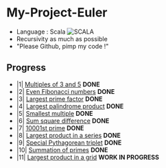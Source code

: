 # My-Project-Euler  
  * Language : Scala
  ![SCALA](http://www.scala-lang.org/resources/img/scala-small-logo.png)
  * Recursivity as much as possible
  * "Please Github, pimp my code !" 

## Progress  
  * |1| [Multiples of 3 and 5](Mult.scala) **DONE**
  * |2| [	Even Fibonacci numbers](FiboEven.scala) **DONE**
  * |3| [Largest prime factor](MaxPrime.scala) **DONE**
  * |4| [Largest palindrome product](LargestPal.scala) **DONE**
  * |5| [Smallest multiple](SmallestMultiple.scala) **DONE**
  * |6| [Sum square difference](SumSquareDiff.scala) **DONE**
  * |7| [10001st prime](FirstsPrime.scala) **DONE**
  * |8| [Largest product in a series](FourAdjDigit.scala) **DONE**
  * |9| [Special Pythagorean triplet](PythagoreanTriplet.scala) **DONE**
  * |10| [Summation of primes](SumPrimes.scala) **DONE**
  * |11| [Largest product in a grid](GridProduct.scala) **WORK IN PROGRESS**
